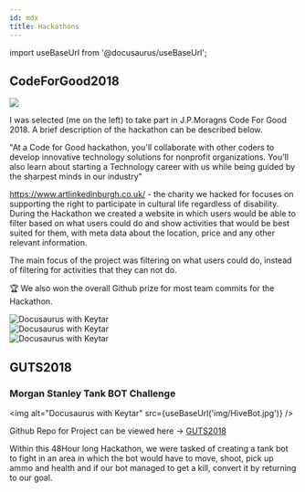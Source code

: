 ```yaml
---
id: mdx
title: Hackathons
---
```

import useBaseUrl from '@docusaurus/useBaseUrl';

## CodeForGood2018
![](https://pbs.twimg.com/media/Dq7bmwcXQAA4t2b.jpg)

I was selected (me on the left) to take part in J.P.Moragns Code For Good 2018.
A brief description of the hackathon can be described below.

"At a Code for Good hackathon, you'll collaborate with other coders to develop innovative technology solutions for nonprofit organizations. You'll also learn about starting a Technology career with us while being guided by the sharpest minds in our industry"

https://www.artlinkedinburgh.co.uk/ - the charity we hacked for focuses on supporting the right to participate in cultural life regardless of disability. During the Hackathon we created a website in which users would be able to filter based on what users could do and show activities that would be best suited for them, with meta data about the location, price and any other relevant information. 

The main focus of the project was filtering on what users could do, instead of filtering for activities that they can not do. 

:trophy: We also won the overall Github prize for most team commits for the Hackathon.

<div class="row">
  <div class="column">
    <img alt="Docusaurus with Keytar" src={useBaseUrl('img/CFG3.jpg')} />
  </div>
  <div class="column">
    <img alt="Docusaurus with Keytar" src={useBaseUrl('img/CFG1.JPG')} />
  </div>
  <div class="column">
      <img alt="Docusaurus with Keytar" src={useBaseUrl('img/CFG2.JPG')} />
  </div>
</div>


## GUTS2018
### Morgan Stanley Tank BOT Challenge

 <img alt="Docusaurus with Keytar"  src={useBaseUrl('img/HiveBot.jpg')}  />

Github Repo for Project can be viewed here -> [GUTS2018](https://github.com/GregorKerr1996/GUTS2018)

Within this 48Hour long Hackathon, we were tasked of creating a tank bot to fight in an area in which the bot would have to move, shoot, pick up ammo and health and if our bot managed to get a kill, convert it by returning to our goal. 

